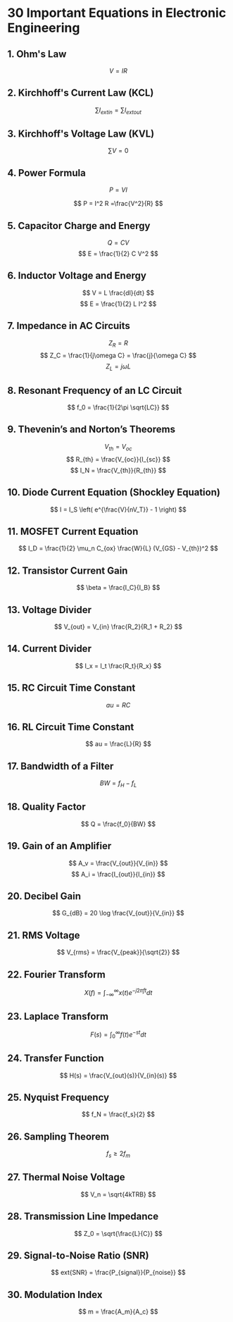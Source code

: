 
# 30 Important Equations in Electronic Engineering

## 1. Ohm's Law
$$
V = IR
$$

## 2. Kirchhoff's Current Law (KCL)
$$
\sum I_{	ext{in}} = \sum I_{	ext{out}}
$$

## 3. Kirchhoff's Voltage Law (KVL)
$$
\sum V = 0
$$

## 4. Power Formula
$$
P = VI
$$

$$
P = I^2 R =\frac{V^2}{R}
$$

## 5. Capacitor Charge and Energy
$$
Q = CV
$$
$$
E = \frac{1}{2} C V^2
$$

## 6. Inductor Voltage and Energy
$$
V = L \frac{dI}{dt}
$$
$$
E = \frac{1}{2} L I^2
$$

## 7. Impedance in AC Circuits
$$
Z_R = R
$$
$$
Z_C = \frac{1}{j\omega C} = \frac{j}{\omega C}
$$
$$
Z_L = j\omega L
$$

## 8. Resonant Frequency of an LC Circuit
$$
f_0 = \frac{1}{2\pi \sqrt{LC}}
$$

## 9. Thevenin’s and Norton’s Theorems
$$
V_{th} = V_{oc}
$$
$$
R_{th} = \frac{V_{oc}}{I_{sc}}
$$
$$
I_N = \frac{V_{th}}{R_{th}}
$$

## 10. Diode Current Equation (Shockley Equation)
$$
I = I_S \left( e^{\frac{V}{nV_T}} - 1 \right)
$$

## 11. MOSFET Current Equation
$$
I_D = \frac{1}{2} \mu_n C_{ox} \frac{W}{L} (V_{GS} - V_{th})^2
$$

## 12. Transistor Current Gain
$$
\beta = \frac{I_C}{I_B}
$$

## 13. Voltage Divider
$$
V_{out} = V_{in} \frac{R_2}{R_1 + R_2}
$$

## 14. Current Divider
$$
I_x = I_t \frac{R_t}{R_x}
$$

## 15. RC Circuit Time Constant
$$
au = RC
$$

## 16. RL Circuit Time Constant
$$
au = \frac{L}{R}
$$

## 17. Bandwidth of a Filter
$$
BW = f_H - f_L
$$

## 18. Quality Factor
$$
Q = \frac{f_0}{BW}
$$

## 19. Gain of an Amplifier
$$
A_v = \frac{V_{out}}{V_{in}}
$$
$$
A_i = \frac{I_{out}}{I_{in}}
$$

## 20. Decibel Gain
$$
G_{dB} = 20 \log \frac{V_{out}}{V_{in}}
$$

## 21. RMS Voltage
$$
V_{rms} = \frac{V_{peak}}{\sqrt{2}}
$$

## 22. Fourier Transform
$$
X(f) = \int_{-\infty}^{\infty} x(t) e^{-j2\pi ft} dt
$$

## 23. Laplace Transform
$$
F(s) = \int_{0}^{\infty} f(t) e^{-st} dt
$$

## 24. Transfer Function
$$
H(s) = \frac{V_{out}(s)}{V_{in}(s)}
$$

## 25. Nyquist Frequency
$$
f_N = \frac{f_s}{2}
$$

## 26. Sampling Theorem
$$
f_s \geq 2f_m
$$

## 27. Thermal Noise Voltage
$$
V_n = \sqrt{4kTRB}
$$

## 28. Transmission Line Impedance
$$
Z_0 = \sqrt{\frac{L}{C}}
$$

## 29. Signal-to-Noise Ratio (SNR)
$$
ext{SNR} = \frac{P_{signal}}{P_{noise}}
$$

## 30. Modulation Index
$$
m = \frac{A_m}{A_c}
$$
